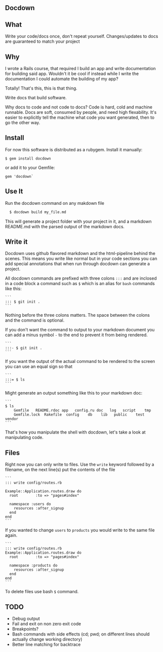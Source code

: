 ## Docdown

## What

Write your code/docs once, don't repeat yourself. Changes/updates to docs are guaranteed to match your project

## Why

I wrote a Rails course, that required I build an app and write
documentation for building said app. Wouldn't it be cool if instead
while I write the documentation I could automate the building of my
app?

Totally! That's this, this is that thing.

Write docs that build software.

Why docs to code and not code to docs? Code is hard, cold and machine runnable. Docs are soft, consumed by people, and need high flexability. It's easier to explicitly tell the machine what code you want generated, then to go the other way.

## Install

For now this software is distributed as a rubygem. Install it manually:

```
$ gem install docdown
```

or add it to your Gemfile:

```
gem 'docdown`
```

## Use It

Run the docdown command on any makdown file

```sh
  $ docdown build my_file.md
```

This will generate a project folder with your project in it, and a markdown README.md with the parsed output of the markdown docs.

## Write it

Docdown uses github flavored markdown and the html-pipeline behind
the scenes. This means you write like normal but in your code sections
you can add special annotations that when run through docdown can
generate a project.

All docdown commands are prefixed with three colons `:::` and are inclosed in a code block a
command such as `$` which is an alias for `bash` commands like this:

    ```
    ::: $ git init .
    ```

Nothing before the three colons matters. The space between the colons
and the command is optional.

If you don't want the command to output to your markdown document you
can add a minus symbol `-` to the end to prevent it from being
rendered.

    ```
    :::- $ git init .
    ```

If you want the output of the actual command to be rendered to
the screen you can use an equal sign so that

    ```
    :::= $ ls
    ```

Might generate an output something like this to your markdown doc:

    ```
    $ ls
        Gemfile   README.rdoc app   config.ru doc   log   script    tmp
        Gemfile.lock  Rakefile  config    db    lib   public    test    vendor
    ```

That's how you manipulate the shell with docdown, let's take a look at manipulating code.


## Files

Right now you can only write to files. Use the `write` keyword followed by a filename, on the next line(s) put the contents of the file

    ```
    ::: write config/routes.rb

    Example::Application.routes.draw do
      root        :to => "pages#index"

      namespace :users do
        resources :after_signup
      end
    end
    ```

If you wanted to change `users` to `products` you would write to the same file again.

    ```
    ::: write config/routes.rb
    Example::Application.routes.draw do
      root        :to => "pages#index"

      namespace :products do
        resources :after_signup
      end
    end
    ```

To delete files use bash `$` command.



## TODO

- Debug output
- Fail and exit on non zero exit code
- Breakpoints?
- Bash commands with side effects (cd; pwd; on different lines should actually change working directory)
- Better line matching for backtrace